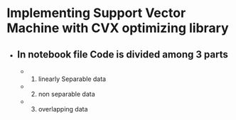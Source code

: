 # Implementing Support Vector Machine with CVX optimizing library

- ## In notebook file Code is divided among 3 parts

  - 1. linearly  Separable data
  - 2. non separable data
  - 3. overlapping data
  
  
